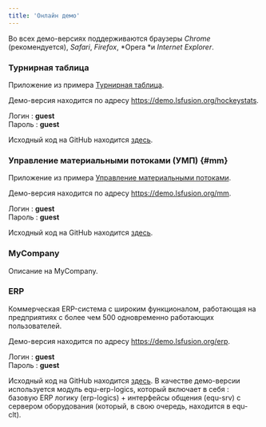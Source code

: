 ```yaml
---
title: 'Онлайн демо'
---
```


Во всех демо-версиях поддерживаются браузеры *Chrome* (рекомендуется), *Safari*, *Firefox*, *Opera *и *Internet Explorer*.

### Турнирная таблица

Приложение из примера [Турнирная таблица](Score_table.md).

Демо-версия находится по адресу <https://demo.lsfusion.org/hockeystats>.

Логин : **guest**<br/>
Пароль : **guest**

Исходный код на GitHub находится [здесь](https://github.com/lsfusion/samples/tree/master/hockeystats).

### Управление материальными потоками (УМП) {#mm}

Приложение из примера [Управление материальными потоками](Materials_management.md).

Демо-версия находится по адресу <https://demo.lsfusion.org/mm>.

Логин : **guest**<br/>
Пароль : **guest**

Исходный код на GitHub находится [здесь](https://github.com/lsfusion/samples/tree/master/mm).

### MyCompany

Описание на MyCompany.

### ERP

Коммерческая ERP-система с широким функционалом, работающая на предприятиях с более чем 500 одновременно работающих пользователей.

Демо-версия находится по адресу <https://demo.lsfusion.org/erp>.

Логин : **guest**<br/>
Пароль : **guest**

Исходный код на GitHub находится [здесь](https://github.com/lsfusion-solutions/erp). В качестве демо-версии используется модуль equ-erp-logics, который включает в себя : базовую ERP логику (erp-logics) + интерфейсы общения (equ-srv) с сервером оборудования (который, в свою очередь, находится в equ-clt).
